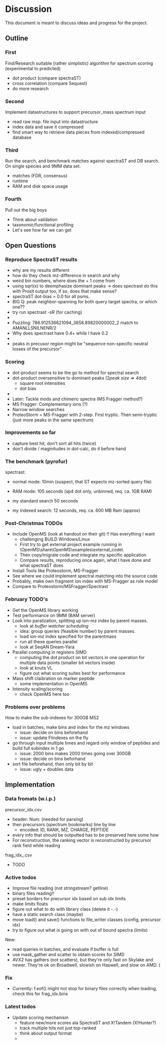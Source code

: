 # Discussion

This document is meant to discuss ideas and progress for the project.


## Outline

### First

Find/Research suitable (rather simplistic) algorithm for spectrum scoring (experimental to predicted)
* dot product (compare spectraST)
* cross correlation (compare Sequest)
* do more research

### Second

Implement datastructures to support precursor_mass spectrum input
* read raw msp. file input into datastructure
* index data and save it compressed
* find smart way to retrieve data pieces from indexed/compressed database

### Third

Run the search, and benchmark matches against spectraST and DB search. On single species and 9MM data set.

* matches (FDR, consensus)
* runtime
* RAM and disk space usage

### Fourth

Pull out the big boys
* Think about validation
* taxonomic/functional profiling
* Let's see how far we can get

## Open Questions
### Reproduce SpectraST results
* why are my results different
* how do they check mz-difference in search and why
* weird bin numbers, where does the + 1 come from
* using sqrt(x) to deemphasize dominant peaks -> does spectrast do this with Prosit output too, if so, does that make sense?
* spectraST dot-bias = 0.0 for all psms.
* BIG Q: peak neighbor-spanning for both query target spectra, or which one??
* try run spectrast -sR (for caching) 
*
* Puzzling: 786.912536621094_3658.89820000002_2 match to AMANLLSNILNENR/2
* Why does spectrast have 0.4+ while I have 0.2
*
* peaks in precusor region might be "sequence non-specific neutral losses of the precursor"

### Scoring
* dot-product seems to be the go to method for spectral search
* dot-product oversensitive to dominant peaks (2*peak size => 4*dot)
    * square root intensities
    * dot bias
*
* Later: Tackle mods and chimeric spectra (MS Fragger method?)
* MS Fragger: Complementary ions (?)
* Narrow window searches 
* ProteoStorm = MS-Fragger with 2-step. First tryptic. Then semi-tryptic (just more peaks in the same spectrum)


### Improvements so far
* capture best hit, don't sort all hits (twice)
* don't divide / maginitudes in dot-calc, do it before hand

### The benchmark (pyrofur)
spectrast:
* normal mode: 10min (suspect, that ST expects mz-sorted query file)
* RAM mode: 105 seconds (sp4 dot only, unbinned, req. ca. 1GB RAM)

* my standard search 50 seconds

* my indexed search: 12 seconds, req. ca. 600 MB Ram (approx)


### Post-Christmas TODOs
* Include OpenMS (look at handout on their git) !! Has everything I want
    * challenging BUILD Windows/Linux
    * First try to get external project example running in \OpenMS\share\OpenMS\examples\external_code\
    * Then copy/migrate code and integrate my specific application
    * Compare results, reproducing once again, what I have done and what spectraST does
* Install Tools like Proteostorm, MS-Fragger
* See where we could implement spectral matching into the source code
* Probably, make own fragment ion index with MS-Fragger as role model
* Compare to Proteostorm/MSFragger/Spectrast

### February TODO's
* Get the OpenMS library working
* Test performance on 9MM (BAM server)
* Look into paralization, splitting up ion-mz index by parent masses.
  * look at *buffer watcher scheduling*
  * idea: group queries (feasible number) by parent masses.
  * load ion-mz index specified for the parentmass
  * run all these queries parallel
  * look at SeqAN Dream-Yara
* Parallel computing in registers SIMD
  * computing the dot product on bit vectors in one operation for multiple data points (smaller bit vectors inside)
  * look at knuts VL
  * figure out what scoring suites best for performance
* Mass shift claibration on marker peptide
  * some implementation in OpenMS
* Intensity scaling/scoring
  * check OpenMS here too
  
### Problems over problems
How to make the sub-indexes for 300GB MS2
* load in batches, make bins and index for the mz windows
  * issue: decide on bins beforehand 
  * issue: update FIindexes on the fly
* go through input multiple times and regard only window of peptides and build full subindex in 1 go
  * issue: 2000 bins makes 2000 times going over 300GB
  * issue: decide on bins beforhand
* sort file beforehand, then only bit by bit 
  * issue: ugly + doubles data


## Implementation

### Data fromats (w.i.p.)

precursor_idx.csv
* header: Num: <number precursors> (needed for parsing)
* then precursors (spectrum bookmarks) line by line
  * encoded: ID, RANK, MZ, CHARGE, PEPTIDE
* every info that should be outputted has to be preserved here some how
* For reconstruction, the ranking vector is reconstructed by precursor rank field while reading

frag_idx_<X>.csv
* TODO


### Active todos
* Improve file reading (not stringstream? getline)
* binary files reading!!
* preset borders for precursor idx based on sub idx limits
* make limits floats
* figure out what to do with library class (delete it *-.-*)
* have a static search class (maybe)
* move load() and save() functions to file_writer classes (config, precursor idx)
* try to figure out what is going on with out of bound spectra (limits)

New:

* read queries in batches, and evaluate if buffer is full
* use mask_gather and scatter to obtain scores for SIMD
* AVX2 has gathers (not scatters), but they're only fast on Skylake and newer. They're ok on Broadwell, slowish on Haswell, and slow on AMD. (


### Fix
* Currently: f.eof() might not stop for binary files correctly when loading, check this for frag_idx.bins

### Latest todos

* Update scoring mechanism
  * feature new/more scores ala SpectraST and X!Tandem (X!Hunter?)
  * track multiple hits not just top-ranked
  * think about output format
  * 